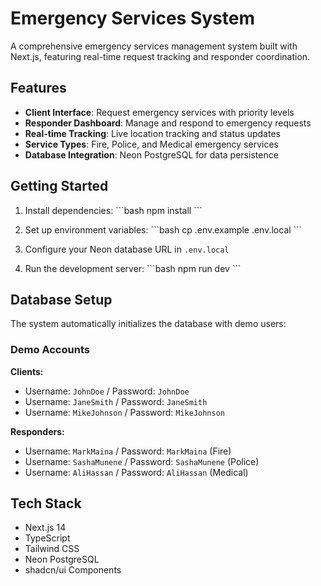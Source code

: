# Emergency Services System

A comprehensive emergency services management system built with Next.js, featuring real-time request tracking and responder coordination.

## Features

- **Client Interface**: Request emergency services with priority levels
- **Responder Dashboard**: Manage and respond to emergency requests
- **Real-time Tracking**: Live location tracking and status updates
- **Service Types**: Fire, Police, and Medical emergency services
- **Database Integration**: Neon PostgreSQL for data persistence

## Getting Started

1. Install dependencies:
\`\`\`bash
npm install
\`\`\`

2. Set up environment variables:
\`\`\`bash
cp .env.example .env.local
\`\`\`

3. Configure your Neon database URL in `.env.local`

4. Run the development server:
\`\`\`bash
npm run dev
\`\`\`

## Database Setup

The system automatically initializes the database with demo users:

### Demo Accounts

**Clients:**
- Username: `JohnDoe` / Password: `JohnDoe`
- Username: `JaneSmith` / Password: `JaneSmith`
- Username: `MikeJohnson` / Password: `MikeJohnson`

**Responders:**
- Username: `MarkMaina` / Password: `MarkMaina` (Fire)
- Username: `SashaMunene` / Password: `SashaMunene` (Police)
- Username: `AliHassan` / Password: `AliHassan` (Medical)

## Tech Stack

- Next.js 14
- TypeScript
- Tailwind CSS
- Neon PostgreSQL
- shadcn/ui Components
